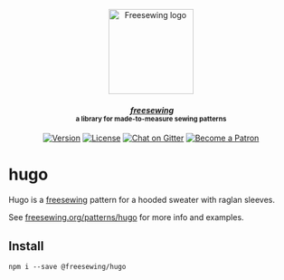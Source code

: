 <p align="center">
  <a title="Go to freesewing.org" href="https://freesewing.org/"><img src="https://freesewing.org/img/logo/black.svg" align="center" width="150px" alt="Freesewing logo"/></a>
</p>
<h4 align="center"><em>&nbsp;<a title="Go to freesewing.org" href="https://freesewing.org/">freesewing</a></em>
<br><sup>a library for made-to-measure sewing patterns</sup>
</h4>
<p align="center">
  <a href="https://www.npmjs.com/package/@freesewing/hugo"><img src="https://badgen.net/npm/v/@freesewing/hugo" alt="Version"></a>
  <a href="https://www.npmjs.com/package/@freesewing/hugo"><img src="https://badgen.net/npm/license/@freesewing/hugo" alt="License"></a>
  <a href="https://gitter.im/freesewing/freesewing"><img src="https://badgen.net/badge/chat/on%20Gitter/cyan" alt="Chat on Gitter"></a>
  <a href="https://freesewing.org/patrons/join"><img src="https://badgen.net/badge/become/a%20Patron/FF5B77" alt="Become a Patron"></a>
</p>

# hugo

Hugo is a [freesewing](https://github.com/freesewing/freesewing) pattern
for a hooded sweater with raglan sleeves.

See [freesewing.org/patterns/hugo](https://freesewing.org/patterns/hugo)
for more info and examples.

## Install

```
npm i --save @freesewing/hugo
```

